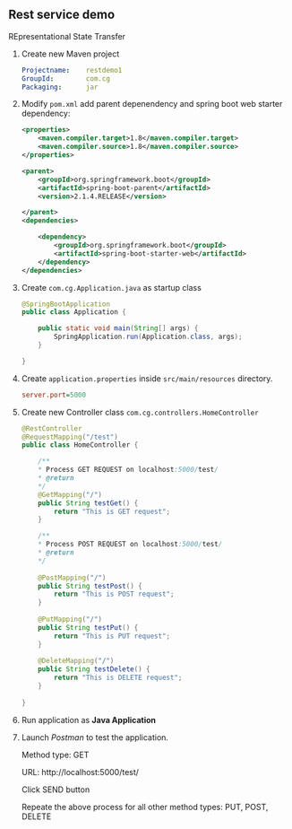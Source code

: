 ## Rest service demo

REpresentational State Transfer

1.  Create new Maven project

    ```yaml
    Projectname:    restdemo1
    GroupId:        com.cg
    Packaging:      jar
    ```

2.  Modify `pom.xml` add parent depenendency and spring boot web starter dependency:

    ```xml
    <properties>
		<maven.compiler.target>1.8</maven.compiler.target>
		<maven.compiler.source>1.8</maven.compiler.source>
	</properties>

	<parent>
		<groupId>org.springframework.boot</groupId>
		<artifactId>spring-boot-parent</artifactId>
		<version>2.1.4.RELEASE</version>

	</parent>
	<dependencies>

		<dependency>
			<groupId>org.springframework.boot</groupId>
			<artifactId>spring-boot-starter-web</artifactId>
		</dependency>
	</dependencies>
    ```

3.  Create `com.cg.Application.java` as startup class

    ```java
    @SpringBootApplication
    public class Application {

        public static void main(String[] args) {
            SpringApplication.run(Application.class, args);
        }

    }
    ```

4.  Create `application.properties` inside `src/main/resources` directory.

    ```ini
    server.port=5000
    ```

5.  Create new Controller class `com.cg.controllers.HomeController`

    ```java
    @RestController
    @RequestMapping("/test")
    public class HomeController {

        /**
        * Process GET REQUEST on localhost:5000/test/	
        * @return
        */
        @GetMapping("/")
        public String testGet() {
            return "This is GET request";
        }

        /**
        * Process POST REQUEST on localhost:5000/test/	
        * @return
        */
        
        @PostMapping("/")
        public String testPost() {
            return "This is POST request";
        }
        
        @PutMapping("/")
        public String testPut() {
            return "This is PUT request";
        }
        
        @DeleteMapping("/")
        public String testDelete() {
            return "This is DELETE request";
        }   
        
    }
    ```

6.  Run application as **Java Application**

7.  Launch _Postman_ to test the application.

    Method type: GET
    
    URL:         http://localhost:5000/test/
    
    Click SEND button

    Repeate the above process for all other method types: PUT, POST, DELETE

